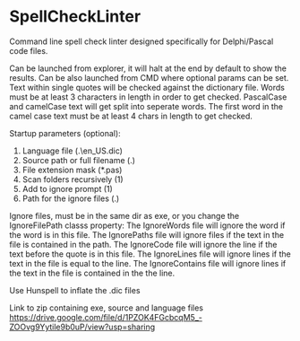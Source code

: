 # SpellCheckLinter
Command line spell check linter designed specifically for Delphi/Pascal code files.

Can be launched from explorer, it will halt at the end by default to show the results.
Can be also launched from CMD where optional params can be set.
Text within single quotes will be checked against the dictionary file.
Words must be at least 3 characters in length in order to get checked.
PascalCase and camelCase text will get split into seperate words.
The first word in the camel case text must be at least 4 chars in length to get checked.

Startup parameters (optional):
1) Language file (.\en_US.dic)
2) Source path or full filename (.\)
3) File extension mask (*.pas)
4) Scan folders recursively (1)
5) Add to ignore prompt (1)
6) Path for the ignore files (.\)

Ignore files, must be in the same dir as exe, or you change the IgnoreFilePath classs property:
The IgnoreWords file will ignore the word if the word is in this file.
The IgnorePaths file will ignore files if the text in the file is contained in the path.
The IgnoreCode file will ignore the line if the text before the quote is in this file.
The IgnoreLines file will ignore lines if the text in the file is equal to the line.
The IgnoreContains file will ignore lines if the text in the file is contained in the the line.

Use Hunspell to inflate the .dic files

Link to zip containing exe, source and language files
https://drive.google.com/file/d/1PZOK4FGcbcqM5_-ZOOvg9Yytile9b0uP/view?usp=sharing
